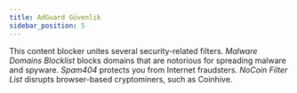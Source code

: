 ```yaml
---
title: AdGuard Güvenlik
sidebar_position: 5
---
```


This content blocker unites several security-related filters. _Malware Domains Blocklist_ blocks domains that are notorious for spreading malware and spyware. _Spam404_ protects you from Internet fraudsters. _NoCoin Filter List_ disrupts browser-based cryptominers, such as Coinhive.
